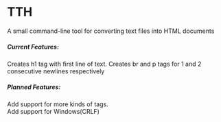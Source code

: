 # TTH
A small command-line tool for converting text files into HTML documents

##### Current Features:
Creates h1 tag with first line of text.
Creates br and p tags for 1 and 2 consecutive newlines respectively

##### Planned Features:
Add support for more kinds of tags.<br>
Add support for Windows(CRLF)
